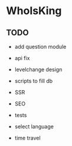 # WhoIsKing

## TODO
- add question module
- api fix
- levelchange design
- scripts to fill db

- SSR
- SEO
- tests
- select language
- time travel
